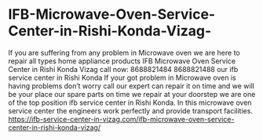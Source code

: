 # IFB-Microwave-Oven-Service-Center-in-Rishi-Konda-Vizag-
If you are suffering from any problem in Microwave oven we are here to repair all types home appliance products IFB Microwave Oven Service Center in Rishi Konda Vizag call now: 8688821484 8688821488 our ifb service center in Rishi Konda If your got problem in Microwave oven is having problems don’t worry call our expert can repair it on time and we will be your place our spare parts on time we repair at your doorstep we are one of the top position ifb service center in Rishi Konda. In this microwave oven service center the engineers work perfectly and provide transport facilities. https://ifb-service-center-in-vizag.com/ifb-microwave-oven-service-center-in-rishi-konda-vizag/
